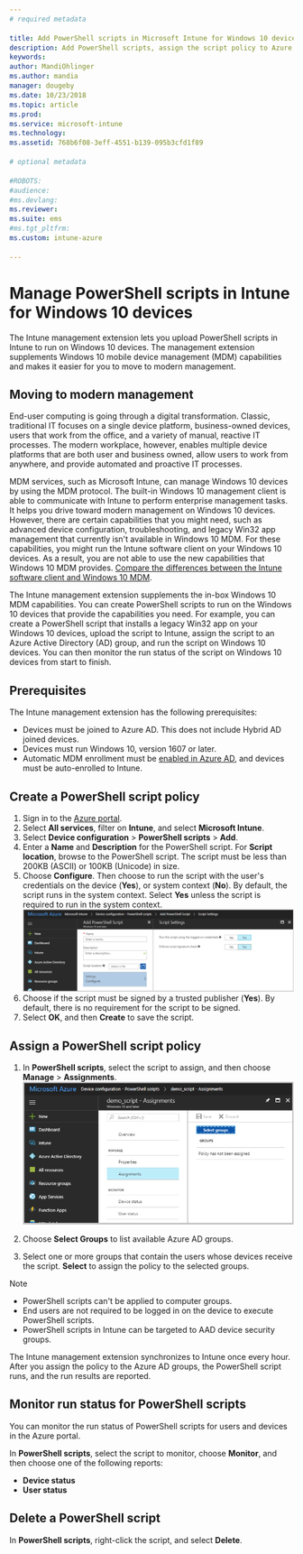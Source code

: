 ```yaml
---
# required metadata

title: Add PowerShell scripts in Microsoft Intune for Windows 10 devices - Azure | Microsoft Docs
description: Add PowerShell scripts, assign the script policy to Azure Active Directory groups, use reports to monitor the scripts, and see the steps to delete scripts you add on Windows 10 devices in Microsoft Intune. 
keywords:
author: MandiOhlinger
ms.author: mandia
manager: dougeby
ms.date: 10/23/2018
ms.topic: article
ms.prod:
ms.service: microsoft-intune
ms.technology:
ms.assetid: 768b6f08-3eff-4551-b139-095b3cfd1f89

# optional metadata

#ROBOTS:
#audience:
#ms.devlang:
ms.reviewer:
ms.suite: ems
#ms.tgt_pltfrm:
ms.custom: intune-azure

---
```


# Manage PowerShell scripts in Intune for Windows 10 devices
The Intune management extension lets you upload PowerShell scripts in Intune to run on Windows 10 devices. The management extension supplements Windows 10 mobile device management (MDM) capabilities and makes it easier for you to move to modern management.

## Moving to modern management
End-user computing is going through a digital transformation. Classic, traditional IT focuses on a single device platform, business-owned devices, users that work from the office, and a variety of manual, reactive IT processes. The modern workplace, however, enables multiple device platforms that are both user and business owned, allow users to work from anywhere, and provide automated and proactive IT processes. 

MDM services, such as Microsoft Intune, can manage Windows 10 devices by using the MDM protocol. The built-in Windows 10 management client is able to communicate with Intune to perform enterprise management tasks. It helps you drive toward modern management on Windows 10 devices. However, there are certain capabilities that you might need, such as advanced device configuration, troubleshooting, and legacy Win32 app management that currently isn't available in Windows 10 MDM. For these capabilities, you might run the Intune software client on your Windows 10 devices. As a result, you are not able to use the new capabilities that Windows 10 MDM provides. [Compare the differences between the Intune software client and Windows 10 MDM](https://docs.microsoft.com/intune-classic/deploy-use/pc-management-comparison).

The Intune management extension supplements the in-box Windows 10 MDM capabilities. You can create PowerShell scripts to run on the Windows 10 devices that provide the capabilities you need. For example, you can create a PowerShell script that installs a legacy Win32 app on your Windows 10 devices, upload the script to Intune, assign the script to an Azure Active Directory (AD) group, and run the script on Windows 10 devices. You can then monitor the run status of the script on Windows 10 devices from start to finish.

## Prerequisites
The Intune management extension has the following prerequisites:
- Devices must be joined to Azure AD. This does not include Hybrid AD joined devices.
- Devices must run Windows 10, version 1607 or later.
- Automatic MDM enrollment must be [enabled in Azure AD](https://docs.microsoft.com/intune/windows-enroll#enable-windows-10-automatic-enrollment), and devices must be auto-enrolled to Intune.

## Create a PowerShell script policy 
1. Sign in to the [Azure portal](https://portal.azure.com).
2. Select **All services**, filter on **Intune**, and select **Microsoft Intune**.
3. Select **Device configuration** > **PowerShell scripts** > **Add**.
4. Enter a **Name** and **Description** for the PowerShell script. For **Script location**, browse to the PowerShell script. The script must be less than 200KB (ASCII) or 100KB (Unicode) in size.
5. Choose **Configure**. Then choose to run the script with the user's credentials on the device (**Yes**), or system context (**No**). By default, the script runs in the system context. Select **Yes** unless the script is required to run in the system context. 
  ![Add PowerShell script pane](./media/mgmt-extension-add-script.png)
6. Choose if the script must be signed by a trusted publisher (**Yes**). By default, there is no requirement for the script to be signed. 
7. Select **OK**, and then **Create** to save the script.

## Assign a PowerShell script policy
1. In **PowerShell scripts**, select the script to assign, and then choose **Manage** > **Assignments**.
  ![Add PowerShell script pane](./media/mgmt-extension-assignments.png)
 
2. Choose **Select Groups** to list available Azure AD groups. 
3. Select one or more groups that contain the users whose devices receive the script. **Select** to assign the policy to the selected groups.

> [!NOTE]
> - PowerShell scripts can't be applied to computer groups.
> - End users are not required to be logged in on the device to execute PowerShell scripts. 
> - PowerShell scripts in Intune can be targeted to AAD device security groups.

The Intune management extension synchronizes to Intune once every hour. After you assign the policy to the Azure AD groups, the PowerShell script runs, and the run results are reported. 
 
## Monitor run status for PowerShell scripts
You can monitor the run status of PowerShell scripts for users and devices in the Azure portal.

In **PowerShell scripts**, select the script to monitor, choose **Monitor**, and then choose one of the following reports:
   - **Device status**
   - **User status**

## Delete a PowerShell script
In **PowerShell scripts**, right-click the script, and select **Delete**.
